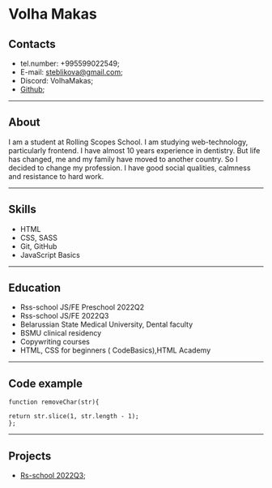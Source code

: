 # Volha Makas

## Contacts
* tel.number: +995599022549;
* E-mail: steblikova@gmail.com;
* Discord: VolhaMakas;
* [Github](https://github.com/VolhaMakas);
----
## About

 I am a student at Rolling Scopes School. I am studying web-technology, particularly frontend. I have almost 10 years experience in dentistry. But life has changed, me and my family have moved to another country. So I decided  to change my profession. I have good social qualities, calmness and resistance to hard work.

 ----
## Skills
* HTML
* CSS, SASS
* Git, GitHub
* JavaScript Basics



----
##  Education
* Rss-school JS/FE Preschool 2022Q2
* Rss-school JS/FE 2022Q3
* Belarussian State Medical University, Dental faculty
* BSMU clinical residency
* Copywriting courses
* HTML, CSS for beginners ( CodeBasics),HTML Academy
----
## Code example

```
function removeChar(str){

return str.slice(1, str.length - 1);
};
```
----
## Projects
* [Rs-school 2022Q3](https://rolling-scopes-school.github.io/volhamakas-JSFE2022Q3/online-zoo/);


